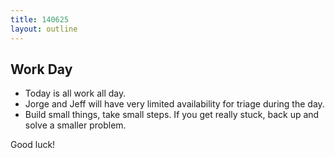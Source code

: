 ```yaml
---
title: 140625
layout: outline
---
```


## Work Day

* Today is all work all day.
* Jorge and Jeff will have very limited availability for triage during the day.
* Build small things, take small steps. If you get really stuck, back up and solve
a smaller problem.

Good luck!
